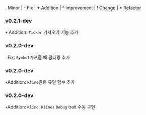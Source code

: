 . Minor | - Fix | + Addition | ^ improvement | ! Change | * Refactor
### v0.2.1-dev
`+` Addition: `Ticker` 가져오기 기능 추가 

### v0.2.0-dev
`-`Fix: `Symbol`가져올 때 필터링 추가 

### v0.2.0-dev
`+`Addition: `Kline`관련 유틸 함수 추가

### v0.2.0-dev
`+`Addition: `Kline`, `Klines` `Debug` trait 수동 구현

